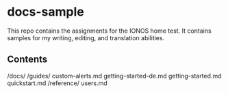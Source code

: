 # docs-sample
This repo contains the assignments for the IONOS home test. It contains samples for my writing, editing, and translation abilities.

## Contents

/docs/
  /guides/
    custom-alerts.md
    getting-started-de.md
    getting-started.md
    quickstart.md
  /reference/
    users.md

